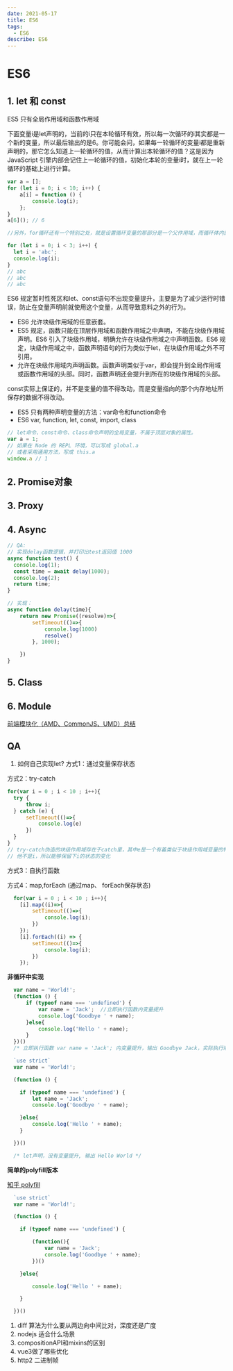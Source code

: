 ```yaml
---
date: 2021-05-17
title: ES6
tags:
  - ES6
describe: ES6
---
```


# ES6

## 1. let 和 const

ES5 只有全局作用域和函数作用域

下面变量i是let声明的，当前的i只在本轮循环有效，所以每一次循环的i其实都是一个新的变量，所以最后输出的是6。你可能会问，如果每一轮循环的变量i都是重新声明的，那它怎么知道上一轮循环的值，从而计算出本轮循环的值？这是因为 JavaScript 引擎内部会记住上一轮循环的值，初始化本轮的变量i时，就在上一轮循环的基础上进行计算。

```js
var a = [];
for (let i = 0; i < 10; i++) {
    a[i] = function () {
        console.log(i);
    };
}
a[6](); // 6

//另外，for循环还有一个特别之处，就是设置循环变量的那部分是一个父作用域，而循环体内部是一个单独的子作用域。

for (let i = 0; i < 3; i++) {
  let i = 'abc';
  console.log(i);
}
// abc
// abc
// abc

```

ES6 规定暂时性死区和let、const语句不出现变量提升，主要是为了减少运行时错误，防止在变量声明前就使用这个变量，从而导致意料之外的行为。

- ES6 允许块级作用域的任意嵌套。
- ES5 规定，函数只能在顶层作用域和函数作用域之中声明，不能在块级作用域声明。ES6 引入了块级作用域，明确允许在块级作用域之中声明函数。ES6 规定，块级作用域之中，函数声明语句的行为类似于let，在块级作用域之外不可引用。
- 允许在块级作用域内声明函数。函数声明类似于var，即会提升到全局作用域或函数作用域的头部。同时，函数声明还会提升到所在的块级作用域的头部。

const实际上保证的，并不是变量的值不得改动，而是变量指向的那个内存地址所保存的数据不得改动。

- ES5 只有两种声明变量的方法：var命令和function命令
- ES6 var, function, let, const, import, class

```js
// let命令、const命令、class命令声明的全局变量，不属于顶层对象的属性。
var a = 1;
// 如果在 Node 的 REPL 环境，可以写成 global.a
// 或者采用通用方法，写成 this.a
window.a // 1

```

###

## 2. Promise对象

## 3. Proxy

## 4. Async

```js
// QA:
// 实现delay函数逻辑，并打印出test返回值 1000
async function test() {
  console.log(1);
  const time = await delay(1000);
  console.log(2);
  return time;
}

// 实现：
async function delay(time){
    return new Promise((resolve)=>{
        setTimeout(()=>{
            console.log(1000)
            resolve()
        }, 1000);

    })
}
```

## 5. Class

## 6. Module

[前端模块化（AMD、CommonJS、UMD）总结](https://zhuanlan.zhihu.com/p/75980415)

## QA

1.  如何自己实现let?
  方式1：通过变量保存状态

  方式2：try-catch
  ```js
  for(var i = 0 ; i < 10 ; i++){
    try {
        throw i;
    } catch (e) {
        setTimeout(()=>{
            console.log(e)
        })
    }
  } 
  // try-catch伪造的块级作用域存在于catch里，其中e是一个有着类似于块级作用域变量的特性的独立变量
  // 他不是i，所以能够保留下i的状态的变化
  ```
  方式3：自执行函数

  方式4：map,forEach (通过map、 forEach保存状态)
  ```js
    for(var i = 0 ; i < 10 ; i++){
      [i].map((i)=>{
          setTimeout(()=>{
              console.log(i);
          })
      });
      [i].forEach((i) => {
          setTimeout(()=>{
              console.log(i);
          })
      });
  ```

**非循环中实现**
```js
  var name = 'World!';
  (function () {
      if (typeof name === 'undefined') {
          var name = 'Jack';  //立即执行函数内变量提升
          console.log('Goodbye ' + name);
      }else{
          console.log('Hello ' + name);
      }
  })()
  /* 立即执行函数 var name = 'Jack'; 内变量提升，输出 Goodbye Jack，实际执行顺序如下: */

  `use strict`
  var name = 'World!';

  (function () {

    if (typeof name === 'undefined') {     
        let name = 'Jack';     
        console.log('Goodbye ' + name);

    }else{
        console.log('Hello ' + name); 
    }

  })()

  /* let声明，没有变量提升, 输出 Hello World */
```
**简单的polyfill版本**

[知乎 polyfill](https://zhuanlan.zhihu.com/p/71640183)
```js
  `use strict`
  var name = 'World!';

  (function () {

    if (typeof name === 'undefined') {

        (function(){
            var name = 'Jack';
            console.log('Goodbye ' + name);
        })()

    }else{

        console.log('Hello ' + name);

    }

  })()
```

1. diff 算法为什么要从两边向中间比对，深度还是广度
2. nodejs 适合什么场景
3. compositionAPI和mixins的区别
4. vue3做了哪些优化
5. http2 二进制帧

